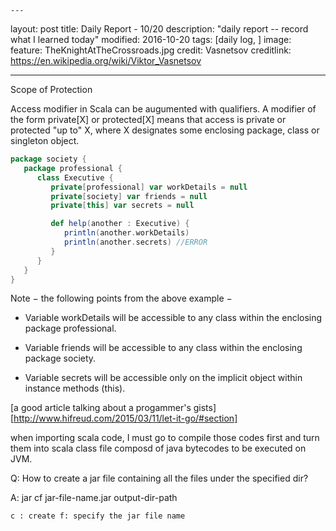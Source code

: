 	---
layout: post
title: Daily Report - 10/20
description: "daily report -- record what I learned today"
modified: 2016-10-20
tags: [daily log, ]
image:
  feature: TheKnightAtTheCrossroads.jpg
  credit: Vasnetsov
  creditlink: https://en.wikipedia.org/wiki/Viktor_Vasnetsov

---

Scope of Protection

Access modifier in Scala can be augumented with qualifiers. A modifier of the form private[X] or protected[X] means that access is private or protected "up to" X, where X designates some enclosing package, class or singleton object.

```scala
package society {
   package professional {
      class Executive {
         private[professional] var workDetails = null
         private[society] var friends = null
         private[this] var secrets = null

         def help(another : Executive) {
            println(another.workDetails)
            println(another.secrets) //ERROR
         }
      }
   }
}

```

Note − the following points from the above example −

- Variable workDetails will be accessible to any class within the enclosing package professional.

- Variable friends will be accessible to any class within the enclosing package society.

- Variable secrets will be accessible only on the implicit object within instance methods (this).



[a good article talking about a progammer's gists][http://www.hifreud.com/2015/03/11/let-it-go/#section]

when importing scala code, I must go to compile those codes first and turn them into scala class file composd of java bytecodes to be executed on JVM.

Q: How to create a jar file containing all the files under the specified dir?

A: jar cf jar-file-name.jar output-dir-path

	c : create f: specify the jar file name

